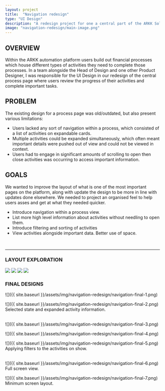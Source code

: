 ```yaml
---
layout: project
title:  "Navigation redesign"
type: "UI Design"
description: "A redesign project for one a central part of the ARKK Solutions financial automation platform."
image: "navigation-redesign/main-image.png"
---
```


## OVERVIEW
Within the ARKK automation platform users build out financial processes which house different types of activities they need to complete those processes. In a team alongside the Head of Design and one other Product Designer, I was responsible for the UI Design in our redesign of the central process page where users review the progress of their activities and complete important tasks.

## PROBLEM
The existing design for a process page was old/outdated, but also present various limitations:
- Users lacked any sort of navigation within a process, which consisted of a list of activities on expandable cards.
- Multiple activities could be expanded simultaneously, which often meant important details were pushed out of view and could not be viewed in context. 
- Users had to engage in significant amounts of scrolling to open then close activities was occurring to access important information.

## GOALS
We wanted to improve the layout of what is one of the most important pages on the platform, along with update the design to be more in line with updates done elsewhere. We needed to project an organised feel to help users asses and get at what they needed quicker.
- Introduce navigation within a process view. 
- List more high level information about activities without needling to open them. 
- Introduce filtering and sorting of activities 
- View activities alongside important data. Better use of space.

<br>

---

### LAYOUT EXPLORATION
<div class="row two-column">
    <img src="{{ site.baseurl }}/assets/img/navigation-redesign/navigation-wireframes-1.png">
    <img src="{{ site.baseurl }}/assets/img/navigation-redesign/navigation-wireframes-2.png">
    <img src="{{ site.baseurl }}/assets/img/navigation-redesign/navigation-wireframes-3.png">
    <img src="{{ site.baseurl }}/assets/img/navigation-redesign/navigation-wireframes-4.png">
</div>

### FINAL DESIGNS
![]({{ site.baseurl }}/assets/img/navigation-redesign/navigation-final-1.png)
<br>

![]({{ site.baseurl }}/assets/img/navigation-redesign/navigation-final-2.png)
Selected state and expanded activity information.
<br>
<br>

![]({{ site.baseurl }}/assets/img/navigation-redesign/navigation-final-3.png)
<br>

![]({{ site.baseurl }}/assets/img/navigation-redesign/navigation-final-4.png)
<br>

![]({{ site.baseurl }}/assets/img/navigation-redesign/navigation-final-5.png)
Applying filters to the activities on show.
<br>
<br>

![]({{ site.baseurl }}/assets/img/navigation-redesign/navigation-final-6.png)
Full screen view.

![]({{ site.baseurl }}/assets/img/navigation-redesign/navigation-final-7.png)
Minimum screen layout.